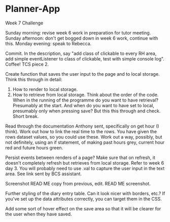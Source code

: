 # Planner-App
Week 7 Challenge

Sunday morning: revise week 6 work in preparation for tutor meeting.
Sunday afternoon: don't get bogged down in week 6 work, continue with this.
Monday evening: speak to Rebecca.

Commit. In the description, say "add class of clickable to every RH area, add simple eventListener to class of clickable, test with simple console log".
Coffee!
TCS piece 2.

Create function that saves the user input to the page and to local storage.
Think this through in detail: 
1. How to render to local storage.
2. How to retrieve from local storage.
Think about the order of the code. When in the running of the programme do you want to have retrieval? Presumably at the start.
And when do you want to have set to local, presumably only when pressing save?
But this this through and check.
Short break.

Read through the documentation Anthony sent, specifically on get hour (I think).
Work out how to link the real time to the rows. You have given the rows dataset values, so you could use these.
Work out a way, possibly, but not definitely, using an if statement, of making past hours grey, current hour red and future hours green.

Persist events between renders of a page? Make sure that on refresh, it doesn't completely refresh but retrieves from local storage. Refer to week 6 day 3. You will probably need to use .val to capture the user input in the text area. See link sent by BCS assistant.

Screenshot
READ ME copy from previous, edit.
READ ME screenshot.

Further styling of the diary entry table. Can it look nicer with borders, etc.?
If you've set up the data attributes correctly, you can target them in the CSS.

Add some sort of hover effect on the save area so that it will be clearer for the user when they have saved.
